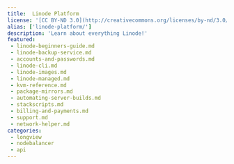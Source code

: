 ```yaml
---
title:  Linode Platform
license: '[CC BY-ND 3.0](http://creativecommons.org/licenses/by-nd/3.0/us/)'
alias: ['linode-platform/']
description: 'Learn about everything Linode!'
featured:
 - linode-beginners-guide.md
 - linode-backup-service.md
 - accounts-and-passwords.md
 - linode-cli.md
 - linode-images.md
 - linode-managed.md
 - kvm-reference.md
 - package-mirrors.md
 - automating-server-builds.md
 - stackscripts.md
 - billing-and-payments.md
 - support.md
 - network-helper.md
categories:
 - longview
 - nodebalancer
 - api
---
```


